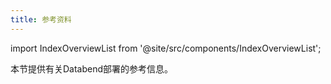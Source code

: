 ```yaml
---
title: 参考资料
---
```


import IndexOverviewList from '@site/src/components/IndexOverviewList';

本节提供有关Databend部署的参考信息。

<IndexOverviewList />